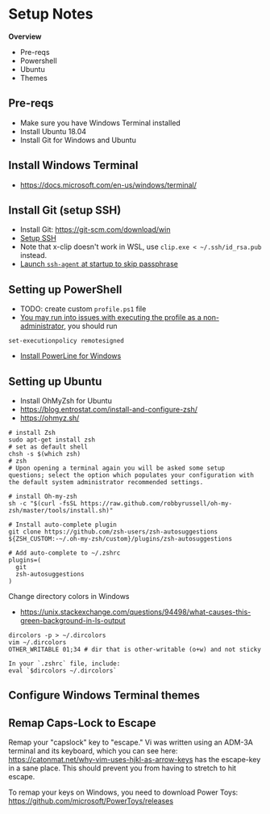 # Setup Notes

**Overview**
* Pre-reqs
* Powershell
* Ubuntu
* Themes

## Pre-reqs

* Make sure you have Windows Terminal installed
* Install Ubuntu 18.04
* Install Git for Windows and Ubuntu

## Install Windows Terminal

* https://docs.microsoft.com/en-us/windows/terminal/

## Install Git (setup SSH)

* Install Git: https://git-scm.com/download/win
* [Setup SSH](https://docs.github.com/en/free-pro-team@latest/github/authenticating-to-github/connecting-to-github-with-ssh)
* Note that x-clip doesn't work in WSL, use `clip.exe < ~/.ssh/id_rsa.pub` instead.
* [Launch `ssh-agent` at startup to skip passphrase](https://docs.github.com/en/free-pro-team@latest/github/authenticating-to-github/working-with-ssh-key-passphrases)

## Setting up PowerShell

* TODO: create custom `profile.ps1` file
* [You may run into issues with executing the profile as a non-administrator](https://answers.microsoft.com/en-us/windows/forum/windows_10-performance/whats-wrong-with-my-windows-powershell/f05e72f2-a429-4ee0-81fb-910c8c8a1306?auth=1), you should run

```
set-executionpolicy remotesigned
```

* [Install PowerLine for Windows](https://docs.microsoft.com/en-us/windows/terminal/tutorials/powerline-setup)

## Setting up Ubuntu

* Install OhMyZsh for Ubuntu
* https://blog.entrostat.com/install-and-configure-zsh/
* https://ohmyz.sh/

```
# install Zsh
sudo apt-get install zsh
# set as default shell
chsh -s $(which zsh)
# zsh
# Upon opening a terminal again you will be asked some setup questions; select the option which populates your configuration with the default system administrator recommended settings.

# install Oh-my-zsh
sh -c "$(curl -fsSL https://raw.github.com/robbyrussell/oh-my-zsh/master/tools/install.sh)"

# Install auto-complete plugin
git clone https://github.com/zsh-users/zsh-autosuggestions ${ZSH_CUSTOM:-~/.oh-my-zsh/custom}/plugins/zsh-autosuggestions

# Add auto-complete to ~/.zshrc
plugins=(
  git
  zsh-autosuggestions
)
```

Change directory colors in Windows

* https://unix.stackexchange.com/questions/94498/what-causes-this-green-background-in-ls-output

```
dircolors -p > ~/.dircolors
vim ~/.dircolors
OTHER_WRITABLE 01;34 # dir that is other-writable (o+w) and not sticky

In your `.zshrc` file, include:
eval `$dircolors ~/.dircolors`
```

## Configure Windows Terminal themes

## Remap Caps-Lock to Escape

Remap your "capslock" key to "escape." Vi was written using an ADM-3A terminal and its keyboard, which you can see here: https://catonmat.net/why-vim-uses-hjkl-as-arrow-keys has the escape-key in a sane place. This should prevent you from having to stretch to hit escape.

To remap your keys on Windows, you need to download Power Toys: https://github.com/microsoft/PowerToys/releases
